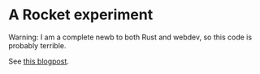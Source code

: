 # A Rocket experiment

Warning: I am a complete newb to both Rust and webdev, so this code is probably
terrible.

See [this blogpost](https://skinkade.github.io/rocket-passphrase-demo/).

